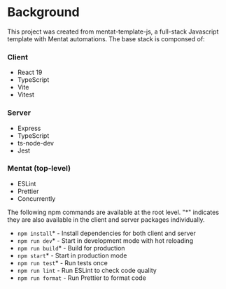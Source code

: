 # Background

This project was created from mentat-template-js, a full-stack Javascript template with Mentat automations. The base stack is componsed of:

### Client

- React 19
- TypeScript
- Vite
- Vitest

### Server

- Express
- TypeScript
- ts-node-dev
- Jest

### Mentat (top-level)

- ESLint
- Prettier
- Concurrently

The following npm commands are available at the root level. "\*" indicates they are also available in the client and server packages individually.

- `npm install`\* - Install dependencies for both client and server
- `npm run dev`\* - Start in development mode with hot reloading
- `npm run build`\* - Build for production
- `npm start`\* - Start in production mode
- `npm run test`\* - Run tests once
- `npm run lint` - Run ESLint to check code quality
- `npm run format` - Run Prettier to format code

